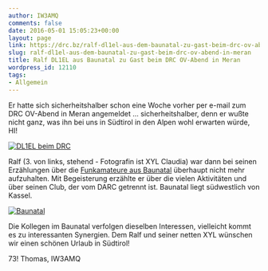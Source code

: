 ```yaml
---
author: IW3AMQ
comments: false
date: 2016-05-01 15:05:23+00:00
layout: page
link: https://drc.bz/ralf-dl1el-aus-dem-baunatal-zu-gast-beim-drc-ov-abend-in-meran/
slug: ralf-dl1el-aus-dem-baunatal-zu-gast-beim-drc-ov-abend-in-meran
title: Ralf DL1EL aus Baunatal zu Gast beim DRC OV-Abend in Meran
wordpress_id: 12110
tags:
- Allgemein
---
```


Er hatte sich sicherheitshalber schon eine Woche vorher per e-mail zum DRC OV-Abend in Meran angemeldet ... sicherheitshalber, denn er wußte nicht ganz, was ihn bei uns in Südtirol in den Alpen wohl erwarten würde, HI!

[![DL1EL beim DRC](https://drc.bz/wp-content/uploads/2016/05/DL1EL-beim-DRC.jpg)](https://drc.bz/wp-content/uploads/2016/05/DL1EL-beim-DRC.jpg)

Ralf (3. von links, stehend - Fotografin ist XYL Claudia) war dann bei seinen Erzählungen über die [Funkamateure aus Baunatal](http://www.funkamateure.net) überhaupt nicht mehr aufzuhalten. Mit Begeisterung erzählte er über die vielen Aktivitäten und über seinen Club, der vom DARC getrennt ist. Baunatal liegt südwestlich von Kassel.

[![Baunatal](https://drc.bz/wp-content/uploads/2016/05/Baunatal.jpg)](https://drc.bz/wp-content/uploads/2016/05/Baunatal.jpg)

Die Kollegen im Baunatal verfolgen dieselben Interessen, vielleicht kommt es zu interessanten Synergien. Dem Ralf und seiner netten XYL wünschen wir einen schönen Urlaub in Südtirol!

73! Thomas, IW3AMQ
